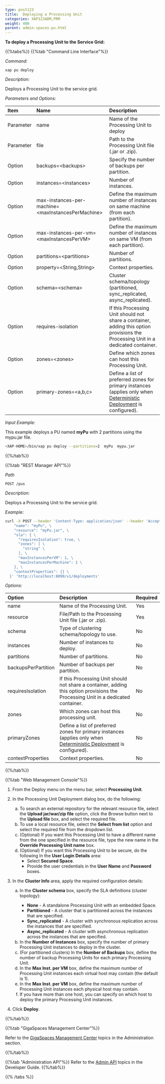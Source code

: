 ```yaml
---
type: post123
title:  Deploying a Processing Unit
categories: XAP123ADM,PRM
weight: 400
parent: admin-spaces-pu.html
---
```

 
 
 
**To deploy a Processing Unit to the Service Grid:**
 

{{%tabs%}}
{{%tab "Command Line Interface"%}}

*Command:*

`xap pu deploy`

*Description:*

Deploys a Processing Unit to the service grid.

*Parameters and Options:*

|Item | Name| Description |
|:----|:----|:------------|
|Parameter | name |Name of the Processing Unit to deploy|
|Parameter | file |Path to the Processing Unit file (.jar or .zip). |
|Option    | backups=\<backups\> |Specify the number of backups per partition.|
|Option    | instances=\<instances\> |Number of instances.|
|Option    | max-instances-per-machine=\<maxInstancesPerMachine\>|Define the maximum number of instances on same machine (from each partition).|
|Option    | max-instances-per-vm=\<maxInstancesPerVM\>| Define the maximum number of instances on same VM (from each partition). |
|Option    |partitions=\<partitions\> | Number of partitions. |
|Option    |property=\<String,String\>|Context properties.|
|Option    |schema=\<schema\>|Cluster schema/topology (partitioned, sync_replicated, async_replicated).|
|Option    |requires-isolation| If this Processing Unit should not share a container, adding this option provisions the Processing Unit in a dedicated container. |
|Option    |zones=\<zones\>| Define which zones can host this Processing Unit.|
|Option    |primary-zones=\<a,b,c\>| Define a list of preferred zones for primary instances (applies only when [Deterministic Deployment](./the-sla-deterministic.html) is configured).|

 
*Input Example:*

This example deploys a PU named **myPu** with 2 partitions using the mypu.jar file.

```bash
<XAP-HOME>/bin/xap pu deploy --partitions=2  myPu  mypu.jar
```
{{%/tab%}}


{{%tab "REST Manager API"%}}

*Path*

`POST /pus`


*Description:*

Deploys a Processing Unit to the service grid.

*Example:*
 
```bash
curl -X POST --header 'Content-Type: application/json' --header 'Accept: text/plain' -d '{ \ 
    "name": "myPu", \ 
    "resource": "myPu.jar", \ 
    "sla": { \ 
      "requiresIsolation": true, \ 
      "zones": [ \ 
        "string" \ 
      ], \ 
      "maxInstancesPerVM": 1, \ 
      "maxInstancesPerMachine": 1 \ 
    }, \ 
    "contextProperties": {} \ 
  }' 'http://localhost:8090/v1/deployments'
```

*Options:*

| Option | Description | Required |
|:-------|:------------|:---------|
|name | Name of the Processing Unit.| Yes |
|resource|File/Path to the Processing Unit file (.jar or .zip). | Yes|
|schema | Type of clustering schema/topology to use. | No| 
|instances | Number of instances to deploy. | No|
|partitions| Number of partitions. | No|
|backupsPerPartition|Number of backups per partition. | No| 
|requiresIsolation| If this Processing Unit should not share a container, adding this option provisions the Processing Unit in a dedicated container. | No|
|zones|Which zones can host this processing unit. | No|
|primaryZones|Define a list of preferred zones for primary instances (applies only when [Deterministic Deployment](./the-sla-deterministic.html) is configured). | No|
|contextProperties  |Context properties. | No|
 

{{%/tab%}}


{{%tab "Web Management Console"%}}

1. From the Deploy menu on the menu bar, select **Processing Unit**.
1. In the Processing Unit Deployment dialog box, do the following:

	<ol type="a">
		<li>To search an external repository for the relevant resource file, select the <b>Upload jar/war/zip file</b> option, click the Browse button next to the <b>Upload file</b> box, and select the required file.</li>
		<li>To use a local resource file, select the <b>Select from list</b> option and select the required file from the dropdown list.</li>
		<li>(Optional) If you want this Processing Unit to have a different name from the one specified in the resource file, type the new name in the <b>Override Processing Unit name</b> box.</li>
		<li>(Optional) If you want this Processing Unit to be secure, do the following In the <b>User Login Details</b> area:
		<ul>
			<li>Select <b>Secured Space</b>.</li>
			<li>Provide the user credentials in the <b>User Name</b> and <b>Password</b> boxes.</li>
		</ul>
	</ol>
1.	In the **Cluster Info** area, apply the required configuration details:
	<ol type="a">
		<li>In the <b>Cluster schema</b> box, specify the SLA definitions (cluster topology):</li>
		<ul>
			<li><b>None</b> - A standalone Processing Unit with an embedded Space.</li>
			<li><b>Partitioned</b> - A cluster that is partitioned across the instances that are specified.</li>
			<li><b>Sync_replicated</b> - A cluster with synchronous replication across the instances that are specified.</li>
			<li><b>Async_replicated</b> - A cluster with asynchronous replication across the instances that are specified.</li>
		</ul>
		<li>In the <b>Number of Instances</b> box,  specify the number of primary Processing Unit instances to deploy in the cluster.</li>
		<li>(For partitioned clusters) In the <b>Number of Backups</b> box, define the number of backup Processing Units for each primary Processing Unit.</li>
		<li>In the <b>Max Inst. per VM</b> box, define the maximum number of Processing Unit instances each virtual host may contain (the default is 1).</li>
		<li>In the <b>Max Inst. per VM</b> box, define the maximum number of Processing Unit instances each physical host may contain.</li>
		<li>If you have more than one host, you can specify on which host to deploy the primary Processing Unit instances.</li>
	</ol>	
1. Click **Deploy**.
 
{{%/tab%}}

{{%tab "GigaSpaces Management Center"%}}

Refer to the [GigaSpaces Management Center](./gigaspaces-management-center.html) topics in the Administration section.

{{%/tab%}}


{{%tab "Administration API"%}}
Refer to the [Admin API](../dev-java/administration-and-monitoring-overview.html) topics in the Developer Guide.
{{%/tab%}}

{{% /tabs %}}

